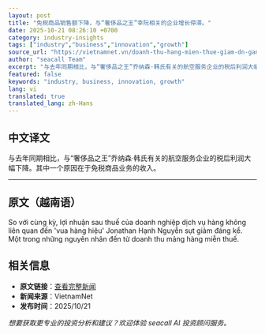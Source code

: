 ```yaml
---
layout: post
title: "免税商品销售额下降，与“奢侈品之王”幸阮相关的企业增长停滞。"
date: 2025-10-21 08:26:10 +0700
category: industry-insights
tags: ["industry","business","innovation","growth"]
source_url: "https://vietnamnet.vn/doanh-thu-hang-mien-thue-giam-dn-gan-voi-vua-hang-hieu-hanh-nguyen-chung-lai-2454900.html"
author: "seacall Team"
excerpt: "与去年同期相比，与“奢侈品之王”乔纳森·韩氏有关的航空服务企业的税后利润大幅下降。其中一个原因在于免税商品业务的收入。..."
featured: false
keywords: "industry, business, innovation, growth"
lang: vi
translated: true
translated_lang: zh-Hans
---
```


## 中文译文

与去年同期相比，与“奢侈品之王”乔纳森·韩氏有关的航空服务企业的税后利润大幅下降。其中一个原因在于免税商品业务的收入。

---

## 原文（越南语）

So với cùng kỳ, lợi nhuận sau thuế của doanh nghiệp dịch vụ hàng không liên quan đến &apos;vua hàng hiệu&apos; Jonathan Hạnh Nguyễn sụt giảm đáng kể. Một trong những nguyên nhân đến từ doanh thu mảng hàng miễn thuế.

## 相关信息

- **原文链接**：[查看完整新闻](https://vietnamnet.vn/doanh-thu-hang-mien-thue-giam-dn-gan-voi-vua-hang-hieu-hanh-nguyen-chung-lai-2454900.html)
- **新闻来源**：VietnamNet
- **发布时间**：2025/10/21

*想要获取更专业的投资分析和建议？欢迎体验 seacall AI 投资顾问服务。*
